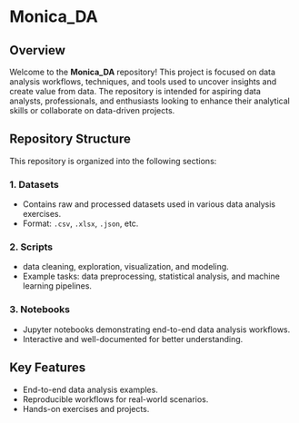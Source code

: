 # Monica_DA

## Overview
Welcome to the **Monica_DA** repository! This project is focused on data analysis workflows, techniques, and tools used to uncover insights and create value from data. The repository is intended for aspiring data analysts, professionals, and enthusiasts looking to enhance their analytical skills or collaborate on data-driven projects.

## Repository Structure
This repository is organized into the following sections:

### 1. **Datasets**
- Contains raw and processed datasets used in various data analysis exercises.
- Format: `.csv`, `.xlsx`, `.json`, etc.

### 2. **Scripts**
- data cleaning, exploration, visualization, and modeling.
- Example tasks: data preprocessing, statistical analysis, and machine learning pipelines.

### 3. **Notebooks**
- Jupyter notebooks demonstrating end-to-end data analysis workflows.
- Interactive and well-documented for better understanding.

## Key Features
- End-to-end data analysis examples.
- Reproducible workflows for real-world scenarios.
- Hands-on exercises and projects.
